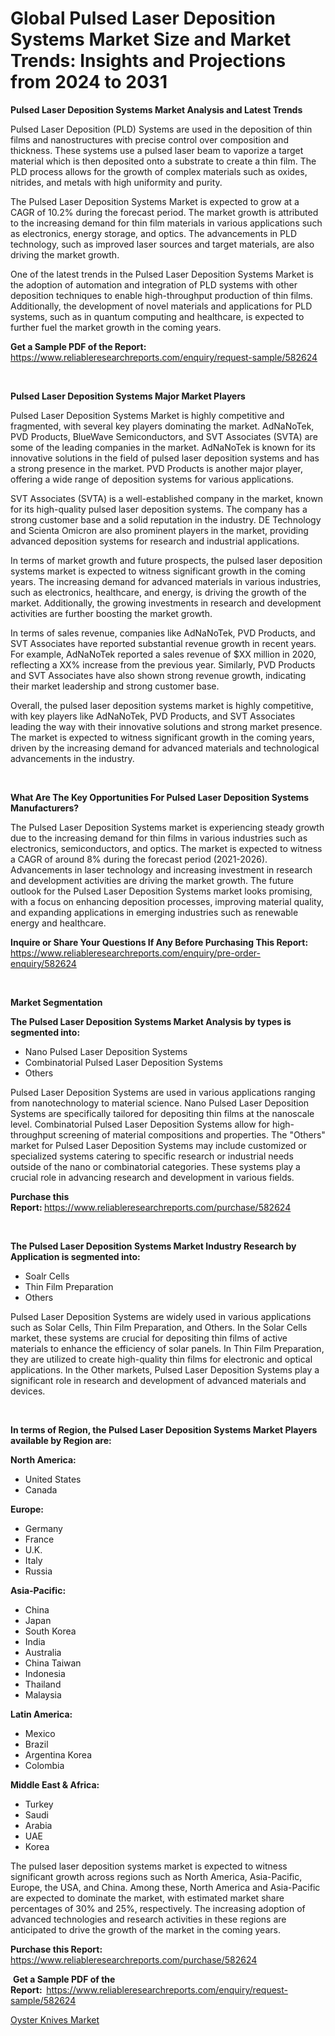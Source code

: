 <p><h1>Global Pulsed Laser Deposition Systems Market Size and Market Trends: Insights and Projections from 2024 to 2031</h1></p><p><strong>Pulsed Laser Deposition Systems Market Analysis and Latest Trends</strong></p>
<p><p>Pulsed Laser Deposition (PLD) Systems are used in the deposition of thin films and nanostructures with precise control over composition and thickness. These systems use a pulsed laser beam to vaporize a target material which is then deposited onto a substrate to create a thin film. The PLD process allows for the growth of complex materials such as oxides, nitrides, and metals with high uniformity and purity.</p><p>The Pulsed Laser Deposition Systems Market is expected to grow at a CAGR of 10.2% during the forecast period. The market growth is attributed to the increasing demand for thin film materials in various applications such as electronics, energy storage, and optics. The advancements in PLD technology, such as improved laser sources and target materials, are also driving the market growth.</p><p>One of the latest trends in the Pulsed Laser Deposition Systems Market is the adoption of automation and integration of PLD systems with other deposition techniques to enable high-throughput production of thin films. Additionally, the development of novel materials and applications for PLD systems, such as in quantum computing and healthcare, is expected to further fuel the market growth in the coming years.</p></p>
<p><strong>Get a Sample PDF of the Report:&nbsp;</strong> <a href="https://www.reliableresearchreports.com/enquiry/request-sample/582624">https://www.reliableresearchreports.com/enquiry/request-sample/582624</a></p>
<p>&nbsp;</p>
<p><strong>Pulsed Laser Deposition Systems Major Market Players</strong></p>
<p><p>Pulsed Laser Deposition Systems Market is highly competitive and fragmented, with several key players dominating the market. AdNaNoTek, PVD Products, BlueWave Semiconductors, and SVT Associates (SVTA) are some of the leading companies in the market. AdNaNoTek is known for its innovative solutions in the field of pulsed laser deposition systems and has a strong presence in the market. PVD Products is another major player, offering a wide range of deposition systems for various applications.</p><p>SVT Associates (SVTA) is a well-established company in the market, known for its high-quality pulsed laser deposition systems. The company has a strong customer base and a solid reputation in the industry. DE Technology and Scienta Omicron are also prominent players in the market, providing advanced deposition systems for research and industrial applications.</p><p>In terms of market growth and future prospects, the pulsed laser deposition systems market is expected to witness significant growth in the coming years. The increasing demand for advanced materials in various industries, such as electronics, healthcare, and energy, is driving the growth of the market. Additionally, the growing investments in research and development activities are further boosting the market growth.</p><p>In terms of sales revenue, companies like AdNaNoTek, PVD Products, and SVT Associates have reported substantial revenue growth in recent years. For example, AdNaNoTek reported a sales revenue of $XX million in 2020, reflecting a XX% increase from the previous year. Similarly, PVD Products and SVT Associates have also shown strong revenue growth, indicating their market leadership and strong customer base.</p><p>Overall, the pulsed laser deposition systems market is highly competitive, with key players like AdNaNoTek, PVD Products, and SVT Associates leading the way with their innovative solutions and strong market presence. The market is expected to witness significant growth in the coming years, driven by the increasing demand for advanced materials and technological advancements in the industry.</p></p>
<p>&nbsp;</p>
<p><strong>What Are The Key Opportunities For Pulsed Laser Deposition Systems Manufacturers?</strong></p>
<p><p>The Pulsed Laser Deposition Systems market is experiencing steady growth due to the increasing demand for thin films in various industries such as electronics, semiconductors, and optics. The market is expected to witness a CAGR of around 8% during the forecast period (2021-2026). Advancements in laser technology and increasing investment in research and development activities are driving the market growth. The future outlook for the Pulsed Laser Deposition Systems market looks promising, with a focus on enhancing deposition processes, improving material quality, and expanding applications in emerging industries such as renewable energy and healthcare.</p></p>
<p><strong>Inquire or Share Your Questions If Any Before Purchasing This Report:</strong> <a href="https://www.reliableresearchreports.com/enquiry/pre-order-enquiry/582624">https://www.reliableresearchreports.com/enquiry/pre-order-enquiry/582624</a></p>
<p>&nbsp;</p>
<p><strong>Market Segmentation</strong></p>
<p><strong>The Pulsed Laser Deposition Systems Market Analysis by types is segmented into:</strong></p>
<p><ul><li>Nano Pulsed Laser Deposition Systems</li><li>Combinatorial Pulsed Laser Deposition Systems</li><li>Others</li></ul></p>
<p><p>Pulsed Laser Deposition Systems are used in various applications ranging from nanotechnology to material science. Nano Pulsed Laser Deposition Systems are specifically tailored for depositing thin films at the nanoscale level. Combinatorial Pulsed Laser Deposition Systems allow for high-throughput screening of material compositions and properties. The "Others" market for Pulsed Laser Deposition Systems may include customized or specialized systems catering to specific research or industrial needs outside of the nano or combinatorial categories. These systems play a crucial role in advancing research and development in various fields.</p></p>
<p><strong>Purchase this Report:&nbsp;</strong><a href="https://www.reliableresearchreports.com/purchase/582624">https://www.reliableresearchreports.com/purchase/582624</a></p>
<p>&nbsp;</p>
<p><strong>The Pulsed Laser Deposition Systems Market Industry Research by Application is segmented into:</strong></p>
<p><ul><li>Soalr Cells</li><li>Thin Film Preparation</li><li>Others</li></ul></p>
<p><p>Pulsed Laser Deposition Systems are widely used in various applications such as Solar Cells, Thin Film Preparation, and Others. In the Solar Cells market, these systems are crucial for depositing thin films of active materials to enhance the efficiency of solar panels. In Thin Film Preparation, they are utilized to create high-quality thin films for electronic and optical applications. In the Other markets, Pulsed Laser Deposition Systems play a significant role in research and development of advanced materials and devices.</p></p>
<p>&nbsp;</p>
<p><strong>In terms of Region, the Pulsed Laser Deposition Systems Market Players available by Region are:</strong></p>
<p>
    <p> <strong> North America: </strong>
        <ul>
            <li>United States</li>
            <li>Canada</li>
        </ul>
        </p> 
    <p> <strong> Europe: </strong>
        <ul>
            <li>Germany</li>
            <li>France</li>
            <li>U.K.</li>
            <li>Italy</li>
            <li>Russia</li>
        </ul>
        </p> 
    <p> <strong> Asia-Pacific: </strong>
        <ul>
            <li>China</li>
            <li>Japan</li>
            <li>South Korea</li>
            <li>India</li>
            <li>Australia</li>
            <li>China Taiwan</li>
            <li>Indonesia</li>
            <li>Thailand</li>
            <li>Malaysia</li>
        </ul>
        </p> 
    <p> <strong> Latin America: </strong>
        <ul>
            <li>Mexico</li>
            <li>Brazil</li>
            <li>Argentina Korea</li>
            <li>Colombia</li>
        </ul>
        </p> 
    <p> <strong> Middle East & Africa: </strong>
        <ul>
            <li>Turkey</li>
            <li>Saudi</li>
            <li>Arabia</li>
            <li>UAE</li>
            <li>Korea</li>
        </ul>
    </p>
    </p>
<p><p>The pulsed laser deposition systems market is expected to witness significant growth across regions such as North America, Asia-Pacific, Europe, the USA, and China. Among these, North America and Asia-Pacific are expected to dominate the market, with estimated market share percentages of 30% and 25%, respectively. The increasing adoption of advanced technologies and research activities in these regions are anticipated to drive the growth of the market in the coming years.</p></p>
<p><strong>Purchase this Report: </strong><a href="https://www.reliableresearchreports.com/purchase/582624">https://www.reliableresearchreports.com/purchase/582624</a></p>
<p>&nbsp;<strong>Get a Sample PDF of the Report:&nbsp;&nbsp;</strong><a href="https://www.reliableresearchreports.com/enquiry/request-sample/582624">https://www.reliableresearchreports.com/enquiry/request-sample/582624</a></p>
<p><strong></strong></p>
<p><p><a href="https://github.com/Alonsoolds3wq1d81czn8rbol/Market-Research-Report-List-1/blob/main/oyster-knives-market.md">Oyster Knives Market</a></p></p>